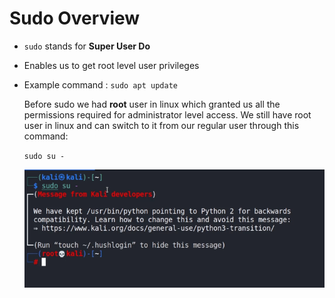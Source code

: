 # Sudo Overview

- `sudo` stands for **Super User Do**
- Enables us to get root level user privileges

- Example command : `sudo apt update`

    Before sudo we had **root** user in linux which granted us all the permissions required for administrator level access. We still have root user in linux and can switch to it from our regular user through this command:

    `sudo su -`

    ![Switching to root user](/IMAGES/root.png)

